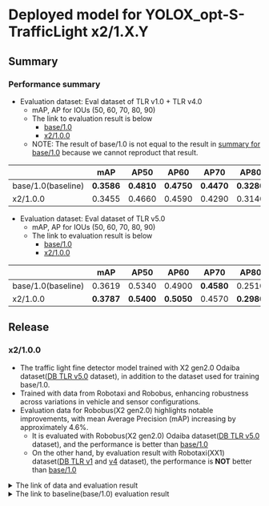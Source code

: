 # Deployed model for YOLOX_opt-S-TrafficLight x2/1.X.Y
## Summary

### Performance summary

- Evaluation dataset: Eval dataset of TLR v1.0 + TLR v4.0
  - mAP, AP for IOUs (50, 60, 70, 80, 90)
  - The link to evaluation result is below
    - [base/1.0](https://drive.google.com/drive/folders/1gmrDzfh4mVUvFO2rVk60T-mii7HLVpaZ)
    - [x2/1.0.0](https://drive.google.com/drive/folders/1zddQPD6ZBCbGPOAWyBDt5Ygtquhgvrv3)
  - NOTE: The result of base/1.0 is not equal to the result in [summary for base/1.0](./base.md#base10) because we cannot reproduct that result.

|                    | mAP        | AP50       | AP60       | AP70       | AP80       | AP90       |
| ------------------ | ---------- | ---------- | ---------- | ---------- | ---------- | ---------- |
| base/1.0(baseline) | **0.3586** | **0.4810** | **0.4750** | **0.4470** | **0.3280** | 0.0600     |
| x2/1.0.0           | 0.3455     | 0.4660     | 0.4590     | 0.4290     | 0.3140     | **0.0610** |

- Evaluation dataset: Eval dataset of TLR v5.0
  - mAP, AP for IOUs (50, 60, 70, 80, 90)
  - The link to evaluation result is below
    - [base/1.0](https://drive.google.com/drive/folders/10aFJMT8kmBCbEH_nUo8vR3lNq3QQH5Gr?usp=drive_link)
    - [x2/1.0.0](https://drive.google.com/drive/folders/1IsTMWaeLkAAXgBVJnrwQMdnZQDSdSoZO?usp=drive_link)

|                    | mAP        | AP50       | AP60       | AP70       | AP80       | AP90       |
| ------------------ | ---------- | ---------- | ---------- | ---------- | ---------- | ---------- |
| base/1.0(baseline) | 0.3619     | 0.5340     | 0.4900     | **0.4580** | 0.2510     | 0.0770     |
| x2/1.0.0           | **0.3787** | **0.5400** | **0.5050** | 0.4570     | **0.2980** | **0.0930** |

## Release

### x2/1.0.0

- The traffic light fine detector model trained with X2 gen2.0 Odaiba dataset([DB TLR v5.0](../../../../../autoware_ml/configs/t4dataset/db_tlr_v5.yaml) dataset), in addition to the dataset used for training base/1.0.
- Trained with data from Robotaxi and Robobus, enhancing robustness across variations in vehicle and sensor configurations.
- Evaluation data for Robobus(X2 gen2.0) highlights notable improvements, with mean Average Precision (mAP) increasing by approximately 4.6%.
  - It is evaluated with Robobus(X2 gen2.0) Odaiba dataset([DB TLR v5.0](../../../../../autoware_ml/configs/t4dataset/db_tlr_v5.yaml) dataset), and the performance is better than [base/1.0](./base.md#base10)
  - On the other hand, by evaluation result with Robotaxi(XX1) dataset([DB TLR v1](../../../../../autoware_ml/configs/t4dataset/db_tlr_v1.yaml) and [v4](../../../../../autoware_ml/configs/t4dataset/db_tlr_v4.yaml) dataset), the performance is **NOT** better than [base/1.0](./base.md#base10)

<details>
<summary> The link of data and evaluation result </summary>

- model
  - Training dataset: DB TLR v1.0, 2.0, 3.0, 4.0, 5.0
  - Eval dataset: DB TLR v1.0, 4.0, 5.0
  - [PR](https://github.com/tier4/autoware-ml/pull/355)
  - [Config file path](../../../configs/t4dataset/yolox_s_tlr_416x416_pedcar_t4dataset.py)
  - Deployed onnx model [[webauto]](https://evaluation.tier4.jp/evaluation/mlpackages/ac288878-9790-44e3-9fc8-ca246c5cd235/releases/2283f3f1-a245-4d28-b991-b4ff5aee3fb7?project_id=zWhWRzei)
  - Deployed onnx and labels [model-zoo]
    - [tlr_car_ped_yolox_s_batch_6.onnx](https://download.autoware-ml-model-zoo.tier4.jp/autoware-ml/models/yolox-opt/yolox-opt-s-trafficlight/t4x2/v1.0.0/tlr_car_ped_yolox_s_batch_6.onnx)
    - [tlr_car_ped_yolox_s_batch_4.onnx](https://download.autoware-ml-model-zoo.tier4.jp/autoware-ml/models/yolox-opt/yolox-opt-s-trafficlight/t4x2/v1.0.0/tlr_car_ped_yolox_s_batch_4.onnx)
    - [tlr_car_ped_yolox_s_batch_1.onnx](https://download.autoware-ml-model-zoo.tier4.jp/autoware-ml/models/yolox-opt/yolox-opt-s-trafficlight/t4x2/v1.0.0/tlr_car_ped_yolox_s_batch_1.onnx)
    - [tlr_labels.txt](https://download.autoware-ml-model-zoo.tier4.jp/autoware-ml/models/yolox-opt/yolox-opt-s-trafficlight/t4x2/v1.0.0/tlr_labels.txt)
  - Training results [[GDrive]](https://drive.google.com/drive/folders/1BWEs1OgdfpFHF6Yu9Xe8JcvIDtu3KfyG)
  - Training and evaluation results [model-zoo]
    - [config.py](https://download.autoware-ml-model-zoo.tier4.jp/autoware-ml/models/yolox-opt/yolox-opt-s-trafficlight/t4x2/v1.0.0/yolox_s_tlr_416x416_pedcar_t4dataset.py)
    - [checkpoint_last.pth](https://download.autoware-ml-model-zoo.tier4.jp/autoware-ml/models/yolox-opt/yolox-opt-s-trafficlight/t4x2/v1.0.0/epoch_300.pth)
    - [logs.zip](https://download.autoware-ml-model-zoo.tier4.jp/autoware-ml/models/yolox-opt/yolox-opt-s-trafficlight/t4x2/v1.0.0/logs.zip)
    - [tlr_infos_test_crops.json](https://download.autoware-ml-model-zoo.tier4.jp/autoware-ml/models/yolox-opt/yolox-opt-s-trafficlight/t4x2/v1.0.0/tlr_infos_test_crops.json)
  - train time: (NVIDIA A100-SXM4-80GB * 2) * 300 epochs = 28 hours

### Results evaluated with DB TLR v1.0, 4.0, 5.0

- Total mAP: 0.3562
  - Test dataset: DB TLR v1.0, 4.0, 5.0
  - Bbox size range: (0,inf)
  - Evaluation results [[GDrive]](https://drive.google.com/drive/folders/1XoR-sZ3VkvtPcH5-gBlCblP8BUI2axdX?usp=drive_link) [also in logs.zip file ↑ in model-zoo]

```sh
---------------iou_thr: 0.5---------------

+--------------------------+-------+-------+--------+-------+
| class                    | gts   | dets  | recall | ap    |
+--------------------------+-------+-------+--------+-------+
| BACKGROUND               | 0     | 0     | 0.000  | 0.000 |
| traffic_light            | 17950 | 18348 | 0.965  | 0.913 |
| pedestrian_traffic_light | 2193  | 2235  | 0.814  | 0.678 |
+--------------------------+-------+-------+--------+-------+
| mAP                      |       |       |        | 0.795 |
+--------------------------+-------+-------+--------+-------+

---------------iou_thr: 0.6---------------

+--------------------------+-------+-------+--------+-------+
| class                    | gts   | dets  | recall | ap    |
+--------------------------+-------+-------+--------+-------+
| BACKGROUND               | 0     | 0     | 0.000  | 0.000 |
| traffic_light            | 17950 | 18348 | 0.955  | 0.894 |
| pedestrian_traffic_light | 2193  | 2235  | 0.801  | 0.656 |
+--------------------------+-------+-------+--------+-------+
| mAP                      |       |       |        | 0.775 |
+--------------------------+-------+-------+--------+-------+

---------------iou_thr: 0.7---------------

+--------------------------+-------+-------+--------+-------+
| class                    | gts   | dets  | recall | ap    |
+--------------------------+-------+-------+--------+-------+
| BACKGROUND               | 0     | 0     | 0.000  | 0.000 |
| traffic_light            | 17950 | 18348 | 0.926  | 0.841 |
| pedestrian_traffic_light | 2193  | 2235  | 0.760  | 0.596 |
+--------------------------+-------+-------+--------+-------+
| mAP                      |       |       |        | 0.718 |
+--------------------------+-------+-------+--------+-------+

---------------iou_thr: 0.8---------------

+--------------------------+-------+-------+--------+-------+
| class                    | gts   | dets  | recall | ap    |
+--------------------------+-------+-------+--------+-------+
| BACKGROUND               | 0     | 0     | 0.000  | 0.000 |
| traffic_light            | 17950 | 18348 | 0.796  | 0.621 |
| pedestrian_traffic_light | 2193  | 2235  | 0.589  | 0.372 |
+--------------------------+-------+-------+--------+-------+
| mAP                      |       |       |        | 0.497 |
+--------------------------+-------+-------+--------+-------+

---------------iou_thr: 0.9---------------

+--------------------------+-------+-------+--------+-------+
| class                    | gts   | dets  | recall | ap    |
+--------------------------+-------+-------+--------+-------+
| BACKGROUND               | 0     | 0     | 0.000  | 0.000 |
| traffic_light            | 17950 | 18348 | 0.322  | 0.101 |
| pedestrian_traffic_light | 2193  | 2235  | 0.218  | 0.056 |
+--------------------------+-------+-------+--------+-------+
| mAP                      |       |       |        | 0.079 |
+--------------------------+-------+-------+--------+-------+

AP50: 0.4760  AP60: 0.4690  AP70: 0.4470  AP80: 0.3270  AP90: 0.0610  mAP: 0.3562  data_time: 0.0183  time: 0.3108
```

### Results evaluated with DB TLR v1.0, 4.0

If you want to compare the result of x2/1.0.0 with base/1.0, please use this evaluation result.

- Total mAP: 0.3455
  - Test dataset: DB TLR v1.0, 4.0
  - Bbox size range: (0,inf)
  - Evaluation results [[GDrive]](https://drive.google.com/drive/folders/1ObUG3Nz0ETBNwuLLdRDbdtIaKOCRanzU) [also in logs.zip file ↑ in model-zoo]

```sh
***************bbox range = (0, inf)***************
---------------iou_thr: 0.5---------------
+--------------------------+-------+-------+--------+-------+
| class                    | gts   | dets  | recall | ap    |
+--------------------------+-------+-------+--------+-------+
| BACKGROUND               | 0     | 0     | 0.000  | 0.000 |
| traffic_light            | 17652 | 18084 | 0.970  | 0.920 |
| pedestrian_traffic_light | 2000  | 2025  | 0.808  | 0.663 |
+--------------------------+-------+-------+--------+-------+
| mAP                      |       |       |        | 0.792 |
+--------------------------+-------+-------+--------+-------+
---------------iou_thr: 0.6---------------
+--------------------------+-------+-------+--------+-------+
| class                    | gts   | dets  | recall | ap    |
+--------------------------+-------+-------+--------+-------+
| BACKGROUND               | 0     | 0     | 0.000  | 0.000 |
| traffic_light            | 17652 | 18084 | 0.962  | 0.905 |
| pedestrian_traffic_light | 2000  | 2025  | 0.797  | 0.646 |
+--------------------------+-------+-------+--------+-------+
| mAP                      |       |       |        | 0.776 |
+--------------------------+-------+-------+--------+-------+
---------------iou_thr: 0.7---------------
+--------------------------+-------+-------+--------+-------+
| class                    | gts   | dets  | recall | ap    |
+--------------------------+-------+-------+--------+-------+
| BACKGROUND               | 0     | 0     | 0.000  | 0.000 |
| traffic_light            | 17652 | 18084 | 0.931  | 0.848 |
| pedestrian_traffic_light | 2000  | 2025  | 0.748  | 0.568 |
+--------------------------+-------+-------+--------+-------+
| mAP                      |       |       |        | 0.708 |
+--------------------------+-------+-------+--------+-------+
---------------iou_thr: 0.8---------------
+--------------------------+-------+-------+--------+-------+
| class                    | gts   | dets  | recall | ap    |
+--------------------------+-------+-------+--------+-------+
| BACKGROUND               | 0     | 0     | 0.000  | 0.000 |
| traffic_light            | 17652 | 18084 | 0.799  | 0.624 |
| pedestrian_traffic_light | 2000  | 2025  | 0.591  | 0.359 |
+--------------------------+-------+-------+--------+-------+
| mAP                      |       |       |        | 0.492 |
+--------------------------+-------+-------+--------+-------+
---------------iou_thr: 0.9---------------
+--------------------------+-------+-------+--------+-------+
| class                    | gts   | dets  | recall | ap    |
+--------------------------+-------+-------+--------+-------+
| BACKGROUND               | 0     | 0     | 0.000  | 0.000 |
| traffic_light            | 17652 | 18084 | 0.317  | 0.099 |
| pedestrian_traffic_light | 2000  | 2025  | 0.222  | 0.052 |
+--------------------------+-------+-------+--------+-------+
| mAP                      |       |       |        | 0.076 |
+--------------------------+-------+-------+--------+-------+

AP50: 0.4660  AP60: 0.4590  AP70: 0.4290  AP80: 0.3140  AP90: 0.0610  mAP: 0.3455  data_time: 0.0188  time: 0.2900
```

### Results evaluated with DB TLR v5.0

If you want to compare the result of x2/1.0.0 with base/1.0, please use this evaluation result.

- Total mAP: 0.3787
  - Test dataset: DB TLR v5.0
  - Bbox size range: (0,inf)
  - Evaluation results [[GDrive]](https://drive.google.com/drive/folders/1BdPGEn4PuD3TT4LVjrQHloDhhCBpg11q?usp=drive_link) [also in logs.zip file ↑ in model-zoo]

```sh
***************bbox range = (0, inf)***************
---------------iou_thr: 0.5---------------
+--------------------------+-----+------+--------+-------+
| class                    | gts | dets | recall | ap    |
+--------------------------+-----+------+--------+-------+
| BACKGROUND               | 0   | 0    | 0.000  | 0.000 |
| traffic_light            | 420 | 369  | 0.767  | 0.675 |
| pedestrian_traffic_light | 198 | 210  | 0.889  | 0.760 |
+--------------------------+-----+------+--------+-------+
| mAP                      |     |      |        | 0.718 |
+--------------------------+-----+------+--------+-------+
---------------iou_thr: 0.6---------------
+--------------------------+-----+------+--------+-------+
| class                    | gts | dets | recall | ap    |
+--------------------------+-----+------+--------+-------+
| BACKGROUND               | 0   | 0    | 0.000  | 0.000 |
| traffic_light            | 420 | 369  | 0.731  | 0.618 |
| pedestrian_traffic_light | 198 | 210  | 0.859  | 0.713 |
+--------------------------+-----+------+--------+-------+
| mAP                      |     |      |        | 0.666 |
+--------------------------+-----+------+--------+-------+
---------------iou_thr: 0.7---------------
+--------------------------+-----+------+--------+-------+
| class                    | gts | dets | recall | ap    |
+--------------------------+-----+------+--------+-------+
| BACKGROUND               | 0   | 0    | 0.000  | 0.000 |
| traffic_light            | 420 | 369  | 0.679  | 0.538 |
| pedestrian_traffic_light | 198 | 210  | 0.803  | 0.636 |
+--------------------------+-----+------+--------+-------+
| mAP                      |     |      |        | 0.587 |
+--------------------------+-----+------+--------+-------+
---------------iou_thr: 0.8---------------
+--------------------------+-----+------+--------+-------+
| class                    | gts | dets | recall | ap    |
+--------------------------+-----+------+--------+-------+
| BACKGROUND               | 0   | 0    | 0.000  | 0.000 |
| traffic_light            | 420 | 369  | 0.531  | 0.332 |
| pedestrian_traffic_light | 198 | 210  | 0.586  | 0.351 |
+--------------------------+-----+------+--------+-------+
| mAP                      |     |      |        | 0.341 |
+--------------------------+-----+------+--------+-------+
---------------iou_thr: 0.9---------------
+--------------------------+-----+------+--------+-------+
| class                    | gts | dets | recall | ap    |
+--------------------------+-----+------+--------+-------+
| BACKGROUND               | 0   | 0    | 0.000  | 0.000 |
| traffic_light            | 420 | 369  | 0.364  | 0.160 |
| pedestrian_traffic_light | 198 | 210  | 0.162  | 0.039 |
+--------------------------+-----+------+--------+-------+
| mAP                      |     |      |        | 0.099 |
+--------------------------+-----+------+--------+-------+

AP50: 0.5400  AP60: 0.5050  AP70: 0.4570  AP80: 0.2980  AP90: 0.0930  mAP: 0.3787
```

</details>

<details>
<summary> The link to baseline(base/1.0) evaluation result </summary>

### Results evaluated with DB TLR v1.0, 4.0

If you want to compare the result of x2/1.0.0 with base/1.0, please use this evaluation result.

- Total mAP: 0.3586
  - Test dataset: DB TLR v1.0, 4.0
  - Bbox size range: (0,inf)
  - Evaluation results [[GDrive]](https://drive.google.com/drive/folders/1gmrDzfh4mVUvFO2rVk60T-mii7HLVpaZ) [also in logs.zip file ↑ in model-zoo]

```sh
***************bbox range = (0, inf)***************
---------------iou_thr: 0.5---------------
+--------------------------+-------+-------+--------+-------+
| class                    | gts   | dets  | recall | ap    |
+--------------------------+-------+-------+--------+-------+
| BACKGROUND               | 0     | 0     | 0.000  | 0.000 |
| traffic_light            | 17697 | 18146 | 0.966  | 0.912 |
| pedestrian_traffic_light | 1999  | 2038  | 0.814  | 0.669 |
+--------------------------+-------+-------+--------+-------+
| mAP                      |       |       |        | 0.791 |
+--------------------------+-------+-------+--------+-------+
---------------iou_thr: 0.6---------------
+--------------------------+-------+-------+--------+-------+
| class                    | gts   | dets  | recall | ap    |
+--------------------------+-------+-------+--------+-------+
| BACKGROUND               | 0     | 0     | 0.000  | 0.000 |
| traffic_light            | 17697 | 18146 | 0.957  | 0.896 |
| pedestrian_traffic_light | 1999  | 2038  | 0.801  | 0.649 |
+--------------------------+-------+-------+--------+-------+
| mAP                      |       |       |        | 0.772 |
+--------------------------+-------+-------+--------+-------+
---------------iou_thr: 0.7---------------
+--------------------------+-------+-------+--------+-------+
| class                    | gts   | dets  | recall | ap    |
+--------------------------+-------+-------+--------+-------+
| BACKGROUND               | 0     | 0     | 0.000  | 0.000 |
| traffic_light            | 17697 | 18146 | 0.930  | 0.845 |
| pedestrian_traffic_light | 1999  | 2038  | 0.763  | 0.589 |
+--------------------------+-------+-------+--------+-------+
| mAP                      |       |       |        | 0.717 |
+--------------------------+-------+-------+--------+-------+
---------------iou_thr: 0.8---------------
+--------------------------+-------+-------+--------+-------+
| class                    | gts   | dets  | recall | ap    |
+--------------------------+-------+-------+--------+-------+
| BACKGROUND               | 0     | 0     | 0.000  | 0.000 |
| traffic_light            | 17697 | 18146 | 0.795  | 0.619 |
| pedestrian_traffic_light | 1999  | 2038  | 0.609  | 0.381 |
+--------------------------+-------+-------+--------+-------+
| mAP                      |       |       |        | 0.500 |
+--------------------------+-------+-------+--------+-------+
---------------iou_thr: 0.9---------------
+--------------------------+-------+-------+--------+-------+
| class                    | gts   | dets  | recall | ap    |
+--------------------------+-------+-------+--------+-------+
| BACKGROUND               | 0     | 0     | 0.000  | 0.000 |
| traffic_light            | 17697 | 18146 | 0.317  | 0.098 |
| pedestrian_traffic_light | 1999  | 2038  | 0.235  | 0.061 |
+--------------------------+-------+-------+--------+-------+
| mAP                      |       |       |        | 0.080 |
+--------------------------+-------+-------+--------+-------+

AP50: 0.4810  AP60: 0.4750  AP70: 0.4470  AP80: 0.3280  AP90: 0.0620  mAP: 0.3586
```

### Results evaluated with DB TLR v5.0

If you want to compare the result of x2/1.0.0 with base/1.0, please use this evaluation result.

- Total mAP: 0.3619
  - Test dataset: DB TLR v5.0
  - Bbox size range: (0,inf)
  - Evaluation results [[GDrive]](https://drive.google.com/drive/folders/1np7lq0OqsZ3szBKE7b6Z9GAXe7eGmAuE?usp=drive_link) [also in logs.zip file ↑ in model-zoo]

```sh
***************bbox range = (0, inf)***************
---------------iou_thr: 0.5---------------
+--------------------------+-----+------+--------+-------+
| class                    | gts | dets | recall | ap    |
+--------------------------+-----+------+--------+-------+
| BACKGROUND               | 0   | 0    | 0.000  | 0.000 |
| traffic_light            | 424 | 321  | 0.665  | 0.589 |
| pedestrian_traffic_light | 197 | 213  | 0.898  | 0.754 |
+--------------------------+-----+------+--------+-------+
| mAP                      |     |      |        | 0.672 |
+--------------------------+-----+------+--------+-------+
---------------iou_thr: 0.6---------------
+--------------------------+-----+------+--------+-------+
| class                    | gts | dets | recall | ap    |
+--------------------------+-----+------+--------+-------+
| BACKGROUND               | 0   | 0    | 0.000  | 0.000 |
| traffic_light            | 424 | 321  | 0.630  | 0.527 |
| pedestrian_traffic_light | 197 | 213  | 0.873  | 0.715 |
+--------------------------+-----+------+--------+-------+
| mAP                      |     |      |        | 0.621 |
+--------------------------+-----+------+--------+-------+
---------------iou_thr: 0.7---------------
+--------------------------+-----+------+--------+-------+
| class                    | gts | dets | recall | ap    |
+--------------------------+-----+------+--------+-------+
| BACKGROUND               | 0   | 0    | 0.000  | 0.000 |
| traffic_light            | 424 | 321  | 0.573  | 0.439 |
| pedestrian_traffic_light | 197 | 213  | 0.797  | 0.598 |
+--------------------------+-----+------+--------+-------+
| mAP                      |     |      |        | 0.518 |
+--------------------------+-----+------+--------+-------+
---------------iou_thr: 0.8---------------
+--------------------------+-----+------+--------+-------+
| class                    | gts | dets | recall | ap    |
+--------------------------+-----+------+--------+-------+
| BACKGROUND               | 0   | 0    | 0.000  | 0.000 |
| traffic_light            | 424 | 321  | 0.488  | 0.321 |
| pedestrian_traffic_light | 197 | 213  | 0.492  | 0.246 |
+--------------------------+-----+------+--------+-------+
| mAP                      |     |      |        | 0.284 |
+--------------------------+-----+------+--------+-------+
---------------iou_thr: 0.9---------------
+--------------------------+-----+------+--------+-------+
| class                    | gts | dets | recall | ap    |
+--------------------------+-----+------+--------+-------+
| BACKGROUND               | 0   | 0    | 0.000  | 0.000 |
| traffic_light            | 424 | 321  | 0.321  | 0.140 |
| pedestrian_traffic_light | 197 | 213  | 0.112  | 0.016 |
+--------------------------+-----+------+--------+-------+
| mAP                      |     |      |        | 0.078 |
+--------------------------+-----+------+--------+-------+

AP50: 0.5340  AP60: 0.4900  AP70: 0.4580  AP80: 0.2510  AP90: 0.0770  mAP: 0.3619
```

</details>
